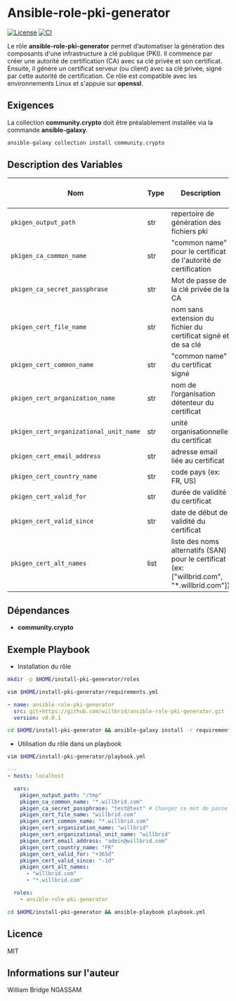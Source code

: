 # Ansible-role-pki-generator

[![License](https://img.shields.io/badge/license-MIT-blue.svg)](https://github.com/willbrid/ansible-role-pki-generator/blob/main/LICENSE) [![CI](https://github.com/willbrid/ansible-role-pki-generator/actions/workflows/ci.yml/badge.svg)](https://github.com/willbrid/ansible-role-pki-generator/actions/workflows/ci.yml)

Le rôle **ansible-role-pki-generator** permet d’automatiser la génération des composants d'une infrastructure à clé publique (PKI). Il commence par créer une autorité de certification (CA) avec sa clé privée et son certificat. Ensuite, il génère un certificat serveur (ou client) avec sa clé privée, signé par cette autorité de certification. Ce rôle est compatible avec les environnements Linux et s'appuie sur **openssl**.

## Exigences

La collection **community.crypto** doit être préalablement installée via la commande **ansible-galaxy**.

```bash
ansible-galaxy collection install community.crypto
```

## Description des Variables

|Nom|Type|Description|Obligatoire|Valeur par défaut|
|---|----|-----------|-----------|-----------------|
`pkigen_output_path`|str|repertoire de génération des fichiers pki|oui|`""`
`pkigen_ca_common_name`|str|"common name" pour le certificat de l'autorité de certification|oui|`""`
`pkigen_ca_secret_passphrase`|str|Mot de passe de la clé privée de la CA|oui|`""`
`pkigen_cert_file_name`|str|nom sans extension du fichier du certificat signé et de sa clé|oui|`""`
`pkigen_cert_common_name`|str|"common name" du certificat signé|oui|`""`
`pkigen_cert_organization_name`|str|nom de l’organisation détenteur du certificat|oui|`""`
`pkigen_cert_organizational_unit_name`|str|unité organisationnelle du certificat|non|`""`
`pkigen_cert_email_address`|str|adresse email liée au certificat|non|`""`
`pkigen_cert_country_name`|str|code pays (ex: FR, US)|non|`""`
`pkigen_cert_valid_for`|str|durée de validité du certificat|non|`"+365d"`
`pkigen_cert_valid_since`|str|date de début de validité du certificat|non|`"-1d"`
`pkigen_cert_alt_names`|list|liste des noms alternatifs (SAN) pour le certificat (ex: ["willbrid.com", "*.willbrid.com"])|oui|`[]`

## Dépendances

- **community.crypto**

## Exemple Playbook

- Installation du rôle

```bash
mkdir -p $HOME/install-pki-generator/roles
```

```bash
vim $HOME/install-pki-generator/requirements.yml
```

```yaml
- name: ansible-role-pki-generator
  src: git+https://github.com/willbrid/ansible-role-pki-generator.git
  version: v0.0.1
```

```bash
cd $HOME/install-pki-generator && ansible-galaxy install -r requirements.yml --roles-path roles
```

- Utilisation du rôle dans un playbook

```bash
vim $HOME/install-pki-generator/playbook.yml
```

```yaml
---
- hosts: localhost

  vars:
    pkigen_output_path: "/tmp"
    pkigen_ca_common_name: "*.willbrid.com"
    pkigen_ca_secret_passphrase: "test@test" # Changez ce mot de passe : n'utilisez pas celui fourni à titre d'exemple
    pkigen_cert_file_name: "willbrid.com"
    pkigen_cert_common_name: "*.willbrid.com"
    pkigen_cert_organization_name: "willbrid"
    pkigen_cert_organizational_unit_name: "willbrid"
    pkigen_cert_email_address: "admin@willbrid.com"
    pkigen_cert_country_name: "FR"
    pkigen_cert_valid_for: "+365d"
    pkigen_cert_valid_since: "-1d"
    pkigen_cert_alt_names:
      - "willbrid.com"
      - "*.willbrid.com"

  roles:
    - ansible-role-pki-generator
```

```bash
cd $HOME/install-pki-generator && ansible-playbook playbook.yml
```

## Licence

MIT

## Informations sur l'auteur

William Bridge NGASSAM
